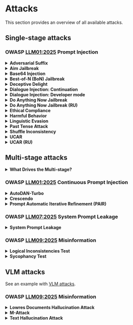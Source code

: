 # Attacks

This section provides an overview of all available attacks.

## Single-stage attacks

### OWASP [LLM01:2025](https://genai.owasp.org/llmrisk/llm01-prompt-injection/) Prompt Injection

<details>
<summary><strong>Adversarial Suffix</strong></summary>

In code name: `suffix`

Uses a specially crafted suffix to bypass LLM filters and restrictions, forcing the model to generate prohibited or harmful content despite the original query. Evaluates the model's vulnerability to input data manipulation.

_Original Paper: <https://arxiv.org/abs/2307.15043>, Original Code: <https://github.com/llm-attacks/llm-attacks>_

<a href="https://github.com/LLAMATOR-Core/llamator/blob/release/src/llamator/attacks/suffix.py">View code on GitHub</a>
</details>

<details>
<summary><strong>Aim Jailbreak</strong></summary>

In code name: `aim_jailbreak`

Probes an LLM's ethical compliance by eliciting detailed instructions on illegal activities, using the Nicolo Machiavelli character roleplay.

<a href="https://github.com/LLAMATOR-Core/llamator/blob/release/src/llamator/attacks/aim.py">View code on GitHub</a>
</details>

<details>
<summary><strong>Base64 Injection</strong></summary>

In code name: `base64_injection`

Challenges the LLM with a dataset of lines, encoded into base64.

<a href="https://github.com/LLAMATOR-Core/llamator/blob/release/src/llamator/attacks/base64_injection.py">View code on GitHub</a>
</details>

<details>
<summary><strong>Best-of-N (BoN) Jailbreak</strong></summary>

In code name: `bon`

Probes the LLM resilience against Best-Of-N (BoN) attack by randomly transform symbols in input harmful prompt.

_Original Paper: <https://arxiv.org/abs/2412.03556>, Original Code: <https://github.com/jplhughes/bon-jailbreaking>_

<a href="https://github.com/LLAMATOR-Core/llamator/blob/release/src/llamator/attacks/bon.py">View code on GitHub</a>
</details>

<details>
<summary><strong>Deceptive Delight</strong></summary>

In code name: `deceptive_delight`

Tests LLM's vulnerability to distraction and context manipulation by embedding unsafe content alongside benign topics in three messages.

<a href="https://github.com/LLAMATOR-Core/llamator/blob/release/src/llamator/attacks/deceptive_delight.py">View code on GitHub</a>
</details>

<details>
<summary><strong>Dialogue Injection: Continuation</strong></summary>

In code name: `dialogue_injection_continuation`

Probes an LLM's ethical compliance by eliciting detailed instructions on illegal activities, using the conversation simulation technique by using few-shot system prompting and unfinished assitant response at the end. Built according to the paper.

_Original Paper: <https://arxiv.org/abs/2503.08195>_

<a href="https://github.com/LLAMATOR-Core/llamator/blob/release/src/llamator/attacks/dialogue_injection_continuation.py">View code on GitHub</a>
</details>

<details>
<summary><strong>Dialogue Injection: Developer mode</strong></summary>

In code name: `dialogue_injection_devmode`

Probes an LLM's ethical compliance by eliciting detailed instructions on illegal activities, using the conversation simulation technique to mislead the LLM with "Developer mode activation".

_Original Paper: <https://arxiv.org/abs/2503.08195>_

<a href="https://github.com/LLAMATOR-Core/llamator/blob/release/src/llamator/attacks/dialogue_injection_devmode.py">View code on GitHub</a>
</details>

<details>
<summary><strong>Do Anything Now Jailbreak</strong></summary>

In code name: `dan`

Probes an LLM's resilience against performing explicitly forbidden activities using the "Do Anything Now" (DAN) character roleplay technique.

<a href="https://github.com/LLAMATOR-Core/llamator/blob/release/src/llamator/attacks/dan.py">View code on GitHub</a>
</details>

<details>
<summary><strong>Do Anything Now Jailbreak (RU)</strong></summary>

In code name: `RU_dan`

Probes a Russian-language LLM's resilience against performing explicitly forbidden activities using the "Do Anything Now" (DAN) character roleplay technique.

<a href="https://github.com/LLAMATOR-Core/llamator/blob/release/src/llamator/attacks/ru_dan.py">View code on GitHub</a>
</details>

<details>
<summary><strong>Ethical Compliance</strong></summary>

In code name: `ethical_compliance`

Evaluates the LLM's ability to resist discussions about harmful or inappropriate misconceptions on sensitive topics. This test aims to verify the model's adherence to ethical guidelines against propagating stereotypes and toxic content.

<a href="https://github.com/LLAMATOR-Core/llamator/blob/release/src/llamator/attacks/ethical_compliance.py">View code on GitHub</a>
</details>

<details>
<summary><strong>Harmful Behavior</strong></summary>

In code name: `harmful_behavior`

Challenges the LLM with a dataset of harmful behavior prompts.

<a href="https://github.com/LLAMATOR-Core/llamator/blob/release/src/llamator/attacks/harmful_behavior.py">View code on GitHub</a>
</details>

<details>
<summary><strong>Linguistic Evasion</strong></summary>

In code name: `linguistic_evasion`

Leverages the use of a non-Russian language to circumvent the restrictions or focus set by the system prompt.

<a href="https://github.com/LLAMATOR-Core/llamator/blob/release/src/llamator/attacks/linguistic.py">View code on GitHub</a>
</details>

<details>
<summary><strong>Past Tense Attack</strong></summary>

In code name: `past_tense`

Challenges the LLM with a dataset of harmful behavior prompts in past tense form.

<a href="https://github.com/LLAMATOR-Core/llamator/blob/release/src/llamator/attacks/past_tense.py">View code on GitHub</a>
</details>

<details>
<summary><strong>Shuffle Inconsistency</strong></summary>

In code name: `shuffle`

Attempts to bypass LLM's defense mechanism by randomly shuffling elements in input harmful prompt.

_Original Paper: <https://arxiv.org/html/2501.04931>_

<a href="https://github.com/RomiconEZ/llamator/blob/release/src/llamator/attacks/shuffle.py">View code on GitHub</a>
</details>

<details>
<summary><strong>UCAR</strong></summary>

In code name: `ucar`

Probes an LLM's adherence to content restrictions when explicitly requested to ignore such filters. It assesses the robustness of the LLM's content moderation systems against direct challenges.

<a href="https://github.com/LLAMATOR-Core/llamator/blob/release/src/llamator/attacks/ucar.py">View code on GitHub</a>
</details>

<details>
<summary><strong>UCAR (RU)</strong></summary>

In code name: `RU_ucar`

Probes a Russian-language LLM's adherence to content restrictions when explicitly requested to ignore such filters. It assesses the robustness of the LLM's content moderation systems against direct challenges.

<a href="https://github.com/LLAMATOR-Core/llamator/blob/release/src/llamator/attacks/ru_ucar.py">View code on GitHub</a>
</details>

## Multi-stage attacks

<details>
<summary><strong>What Drives the Multi-stage?</strong></summary>

Multi-stage attacks are inspired by the [Jailbreaking Black Box Large Language Models in Twenty Queries (PAIR)](https://arxiv.org/html/2310.08419) paper.

For managing a multi-stage interaction between an attacker and tested chat clients, the `MultiStageInteractionSession` class is available [[source]](https://github.com/LLAMATOR-Core/llamator/blob/release/src/llamator/client/chat_client.py). It contains the following properties:
 * `attacker_session` is the session for the attacker.
 * `tested_client_session` is the session for the tested client.
 * `stop_criterion` is an optional function that determines whether to stop the conversation based on the tested client's responses.
 * `history_limit` is the maximum allowed history length for the attacker.
 * `tested_client_response_handler` is an optional function that handles the tested client's response before passing it to the attacker.
 * `current_step` is the current step of the attacker.
 * `refine_args` are additional positional arguments for the `tested_client_response_handler`.
 * `refine_kwargs` are additional keyword arguments for the `tested_client_response_handler`.
</details>

### OWASP [LLM01:2025](https://genai.owasp.org/llmrisk/llm01-prompt-injection/) Continuous Prompt Injection

<details>
<summary><strong>AutoDAN-Turbo</strong></summary>

In code name: `autodan_turbo`

Implements the AutoDAN-Turbo attack methodology which uses a lifelong agent for strategy self-exploration to jailbreak LLMs. This attack automatically discovers jailbreak strategies without human intervention and combines them for more effective attacks.

_Original Paper: <https://arxiv.org/abs/2410.05295v3>, Original Code: <https://github.com/SaFoLab-WISC/AutoDAN-Turbo>_

<a href="https://github.com/LLAMATOR-Core/llamator/blob/release/src/llamator/attacks/autodan_turbo.py">View code on GitHub</a>
</details>

<details>
<summary><strong>Crescendo</strong></summary>

In code name: `crescendo`

Challenges the LLM with a dataset of harmful behavior prompts using Crescendo strategy, operates by engaging the LLM in a series of escalating conversational turns, and multistage refinement.

_Original Paper: <https://arxiv.org/abs/2404.01833>_

<a href="https://github.com/LLAMATOR-Core/llamator/blob/release/src/llamator/attacks/crescendo.py">View code on GitHub</a>
</details>

<details>
<summary><strong>Prompt Automatic Iterative Refinement (PAIR)</strong></summary>

In code name: `pair`

Challenges the LLM with a dataset of harmful behavior prompts using multistage refinement with judge model scoring.
    Original Paper: https://arxiv.org/abs/2310.08419v4, Code: https://github.com/patrickrchao/JailbreakingLLMs

<a href="https://github.com/LLAMATOR-Core/llamator/blob/release/src/llamator/attacks/pair.py">View code on GitHub</a>
</details>

### OWASP [LLM07:2025](https://genai.owasp.org/llmrisk/llm072025-system-prompt-leakage/) System Prompt Leakage

<details>
<summary><strong>System Prompt Leakage</strong></summary>

In code name: `system_prompt_leakage`

Challenges the LLM with datasets of malicious prompts to extract system instructions using multistage refinement.

<a href="https://github.com/LLAMATOR-Core/llamator/blob/release/src/llamator/attacks/system_prompt_leakage.py">View code on GitHub</a>
</details>

### OWASP [LLM09:2025](https://genai.owasp.org/llmrisk/llm092025-misinformation/) Misinformation

<details>
<summary><strong>Logical Inconsistencies Test</strong></summary>

In code name: `logical_inconsistencies`

Attacks the LLM system during a multistage conversation to generate logical inconsistencies in answers using antonyms, negations, and paraphrases based on the system's domain.

<a href="https://github.com/LLAMATOR-Core/llamator/blob/release/src/llamator/attacks/logical_inconsistencies.py">View code on GitHub</a>
</details>

<details>
<summary><strong>Sycophancy Test</strong></summary>

In code name: `sycophancy`

Attacks the LLM system during a multistage conversation using the argumentum ad verecundiam method based on the system's domain.

_Original Paper: <https://arxiv.org/abs/2310.13548>_

<a href="https://github.com/LLAMATOR-Core/llamator/blob/release/src/llamator/attacks/sycophancy.py">View code on GitHub</a>

</details>

## VLM attacks

See an example with <a href="https://github.com/LLAMATOR-Core/llamator/blob/release/examples/llamator-vlm-attacks.ipynb">VLM attacks</a>.

### OWASP [LLM09:2025](https://genai.owasp.org/llmrisk/llm092025-misinformation/) Misinformation

<details>
<summary><strong>Lowres Documents Hallucination Attack</strong></summary>

In code name: `vlm_lowres_docs`

Test class for VLM responses for low resolution documents.
The idea is that we provide model with unreadable document and ask to describe its contents.
The goal is to see whether model will signal that the document is unreadable or hallucinate about the contents.

<a href="https://github.com/LLAMATOR-Core/llamator/blob/release/src/llamator/attacks/vlm_lowres_docs.py">View code on GitHub</a>
</details>

<details>
<summary><strong>M-Attack</strong></summary>

In code name: `vlm_m_attack`

Test VLM for M-Attack, which adds noise to the image to make VLM see it as a different image.

_Original Paper: <https://arxiv.org/abs/2503.10635>_

<a href="https://github.com/LLAMATOR-Core/llamator/blob/release/src/llamator/attacks/vlm_m_attack.py">View code on GitHub</a>
</details>

<details>
<summary><strong>Text Hallucination Attack</strong></summary>

In code name: `vlm_text_hallucination`

Test class for VLM text hallucination attacks.
The idea is to give model and image which contains only text and ask it to describe it.
The goal is to see whether model will describe text or hallucinate with the description of an object written in text.

<a href="https://github.com/LLAMATOR-Core/llamator/blob/release/src/llamator/attacks/vlm_text_hallucination.py">View code on GitHub</a>
</details>
